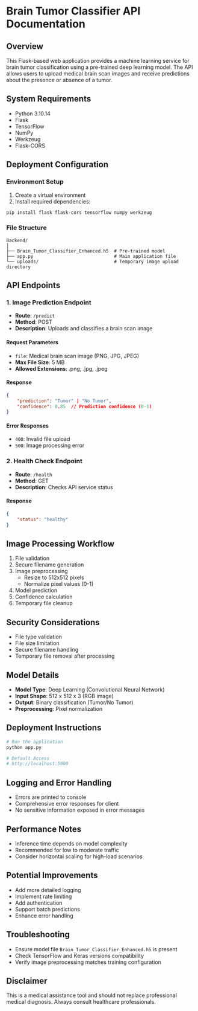 # Brain Tumor Classifier API Documentation

## Overview
This Flask-based web application provides a machine learning service for brain tumor classification using a pre-trained deep learning model. The API allows users to upload medical brain scan images and receive predictions about the presence or absence of a tumor.

## System Requirements
- Python 3.10.14
- Flask
- TensorFlow
- NumPy
- Werkzeug
- Flask-CORS

## Deployment Configuration

### Environment Setup
1. Create a virtual environment
2. Install required dependencies:
```bash
pip install flask flask-cors tensorflow numpy werkzeug
```

### File Structure
```
Backend/
│
├── Brain_Tumor_Classifier_Enhanced.h5  # Pre-trained model
├── app.py                              # Main application file
└── uploads/                            # Temporary image upload directory
```

## API Endpoints

### 1. Image Prediction Endpoint
- **Route**: `/predict`
- **Method**: POST
- **Description**: Uploads and classifies a brain scan image

#### Request Parameters
- `file`: Medical brain scan image (PNG, JPG, JPEG)
- **Max File Size**: 5 MB
- **Allowed Extensions**: .png, .jpg, .jpeg

#### Response
```json
{
    "prediction": "Tumor" | "No Tumor",
    "confidence": 0.85  // Prediction confidence (0-1)
}
```

#### Error Responses
- `400`: Invalid file upload
- `500`: Image processing error

### 2. Health Check Endpoint
- **Route**: `/health`
- **Method**: GET
- **Description**: Checks API service status

#### Response
```json
{
    "status": "healthy"
}
```

## Image Processing Workflow
1. File validation
2. Secure filename generation
3. Image preprocessing
   - Resize to 512x512 pixels
   - Normalize pixel values (0-1)
4. Model prediction
5. Confidence calculation
6. Temporary file cleanup

## Security Considerations
- File type validation
- File size limitation
- Secure filename handling
- Temporary file removal after processing

## Model Details
- **Model Type**: Deep Learning (Convolutional Neural Network)
- **Input Shape**: 512 x 512 x 3 (RGB image)
- **Output**: Binary classification (Tumor/No Tumor)
- **Preprocessing**: Pixel normalization

## Deployment Instructions
```bash
# Run the application
python app.py

# Default Access
# http://localhost:5000
```

## Logging and Error Handling
- Errors are printed to console
- Comprehensive error responses for client
- No sensitive information exposed in error messages

## Performance Notes
- Inference time depends on model complexity
- Recommended for low to moderate traffic
- Consider horizontal scaling for high-load scenarios

## Potential Improvements
- Add more detailed logging
- Implement rate limiting
- Add authentication
- Support batch predictions
- Enhance error handling

## Troubleshooting
- Ensure model file `Brain_Tumor_Classifier_Enhanced.h5` is present
- Check TensorFlow and Keras versions compatibility
- Verify image preprocessing matches training configuration

## Disclaimer
This is a medical assistance tool and should not replace professional medical diagnosis. Always consult healthcare professionals.